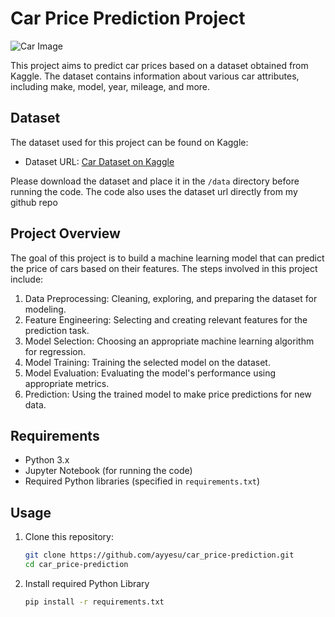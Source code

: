 # Car Price Prediction Project

![Car Image](https://storage.googleapis.com/kaggle-datasets-images/575/1100/0eef60c1bfb8fc2f391357fc7837d577/dataset-cover.jpg)

This project aims to predict car prices based on a dataset obtained from Kaggle. The dataset contains information about various car attributes, including make, model, year, mileage, and more.

## Dataset

The dataset used for this project can be found on Kaggle:

- Dataset URL: [Car Dataset on Kaggle](https://www.kaggle.com/datasets/CooperUnion/cardataset)

Please download the dataset and place it in the `/data` directory before running the code. The code also uses the dataset url directly from my github repo

## Project Overview

The goal of this project is to build a machine learning model that can predict the price of cars based on their features. The steps involved in this project include:

1. Data Preprocessing: Cleaning, exploring, and preparing the dataset for modeling.
2. Feature Engineering: Selecting and creating relevant features for the prediction task.
3. Model Selection: Choosing an appropriate machine learning algorithm for regression.
4. Model Training: Training the selected model on the dataset.
5. Model Evaluation: Evaluating the model's performance using appropriate metrics.
6. Prediction: Using the trained model to make price predictions for new data.

## Requirements

- Python 3.x
- Jupyter Notebook (for running the code)
- Required Python libraries (specified in `requirements.txt`)

## Usage

1. Clone this repository:

   ```bash
   git clone https://github.com/ayyesu/car_price-prediction.git
   cd car_price-prediction

2. Install required Python Library
   ```bash
   pip install -r requirements.txt
